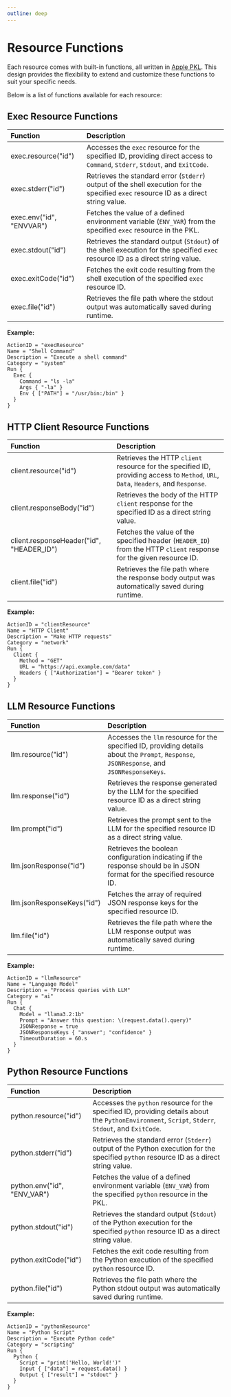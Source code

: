 ```yaml
---
outline: deep
---
```


# Resource Functions

Each resource comes with built-in functions, all written in [Apple PKL](https://pkl-lang.org). This design provides the
flexibility to extend and customize these functions to suit your specific needs.

Below is a list of functions available for each resource:

## Exec Resource Functions

| **Function**             | **Description**                                                                                                              |
|:-------------------------|:-----------------------------------------------------------------------------------------------------------------------------|
| exec.resource("id")      | Accesses the `exec` resource for the specified ID, providing direct access to `Command`, `Stderr`, `Stdout`, and `ExitCode`. |
| exec.stderr("id")        | Retrieves the standard error (`Stderr`) output of the shell execution for the specified `exec` resource ID as a direct string value. |
| exec.env("id", "ENVVAR") | Fetches the value of a defined environment variable (`ENV_VAR`) from the specified `exec` resource in the PKL.               |
| exec.stdout("id")        | Retrieves the standard output (`Stdout`) of the shell execution for the specified `exec` resource ID as a direct string value. |
| exec.exitCode("id")      | Fetches the exit code resulting from the shell execution of the specified `exec` resource ID.                                |
| exec.file("id")          | Retrieves the file path where the stdout output was automatically saved during runtime.                                      |

**Example:**
```apl
ActionID = "execResource"
Name = "Shell Command"
Description = "Execute a shell command"
Category = "system"
Run {
  Exec {
    Command = "ls -la"
    Args { "-la" }
    Env { ["PATH"] = "/usr/bin:/bin" }
  }
}
```

## HTTP Client Resource Functions

| **Function**                             | **Description**                                                                                                                    |
|:-----------------------------------------|:-----------------------------------------------------------------------------------------------------------------------------------|
| client.resource("id")                    | Retrieves the HTTP `client` resource for the specified ID, providing access to `Method`, `URL`, `Data`, `Headers`, and `Response`. |
| client.responseBody("id")                | Retrieves the body of the HTTP `client` response for the specified ID as a direct string value.                                    |
| client.responseHeader("id", "HEADER_ID") | Fetches the value of the specified header (`HEADER_ID`) from the HTTP `client` response for the given resource ID.                 |
| client.file("id")                        | Retrieves the file path where the response body output was automatically saved during runtime.                                     |

**Example:**
```apl
ActionID = "clientResource"
Name = "HTTP Client"
Description = "Make HTTP requests"
Category = "network"
Run {
  Client {
    Method = "GET"
    URL = "https://api.example.com/data"
    Headers { ["Authorization"] = "Bearer token" }
  }
}
```

## LLM Resource Functions

| **Function**               | **Description**                                                                                                                             |
|:---------------------------|:--------------------------------------------------------------------------------------------------------------------------------------------|
| llm.resource("id")         | Accesses the `llm` resource for the specified ID, providing details about the `Prompt`, `Response`, `JSONResponse`, and `JSONResponseKeys`. |
| llm.response("id")         | Retrieves the response generated by the LLM for the specified resource ID as a direct string value.                                         |
| llm.prompt("id")           | Retrieves the prompt sent to the LLM for the specified resource ID as a direct string value.                                                |
| llm.jsonResponse("id")     | Retrieves the boolean configuration indicating if the response should be in JSON format for the specified resource ID.                      |
| llm.jsonResponseKeys("id") | Fetches the array of required JSON response keys for the specified resource ID.                                                             |
| llm.file("id")             | Retrieves the file path where the LLM response output was automatically saved during runtime.                                               |

**Example:**
```apl
ActionID = "llmResource"
Name = "Language Model"
Description = "Process queries with LLM"
Category = "ai"
Run {
  Chat {
    Model = "llama3.2:1b"
    Prompt = "Answer this question: \(request.data().query)"
    JSONResponse = true
    JSONResponseKeys { "answer"; "confidence" }
    TimeoutDuration = 60.s
  }
}
```

## Python Resource Functions

| **Function**                | **Description**                                                                                                                                    |
|:----------------------------|:---------------------------------------------------------------------------------------------------------------------------------------------------|
| python.resource("id")       | Accesses the `python` resource for the specified ID, providing details about the `PythonEnvironment`, `Script`, `Stderr`, `Stdout`, and `ExitCode`. |
| python.stderr("id")         | Retrieves the standard error (`Stderr`) output of the Python execution for the specified `python` resource ID as a direct string value.           |
| python.env("id", "ENV_VAR") | Fetches the value of a defined environment variable (`ENV_VAR`) from the specified `python` resource in the PKL.                                   |
| python.stdout("id")         | Retrieves the standard output (`Stdout`) of the Python execution for the specified `python` resource ID as a direct string value.                  |
| python.exitCode("id")       | Fetches the exit code resulting from the Python execution of the specified `python` resource ID.                                                   |
| python.file("id")           | Retrieves the file path where the Python stdout output was automatically saved during runtime.                                                     |

**Example:**
```apl
ActionID = "pythonResource"
Name = "Python Script"
Description = "Execute Python code"
Category = "scripting"
Run {
  Python {
    Script = "print('Hello, World!')"
    Input { ["data"] = request.data() }
    Output { ["result"] = "stdout" }
  }
}
```
